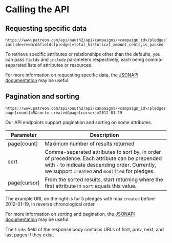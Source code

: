 # Calling the API

## Requesting specific data

```shell
https://www.patreon.com/api/oauth2/api/campaigns/<campaign_id>/pledges?include=reward&fields[pledge]=total_historical_amount_cents,is_paused
```

To retrieve specific attributes or relationships other than the defaults, you can pass `fields` and `include` parameters respectively, each being comma-separated lists of attributes or resources.

<aside class="notice">
For more information on requesting specific data, the <a href="http://jsonapi.org/format/#fetching-includes">JSONAPI documentation</a> may be useful.
</aside>

## Pagination and sorting

```shell
https://www.patreon.com/api/oauth2/api/campaigns/<campaign_id>/pledges?page[count]=5&sort=-created&page[cursor]=2012-01-19
```

Our API endpoints support pagination and sorting on some attributes.

Parameter | Description
--------- | -----------
page[count] | Maximum number of results returned
sort | Comma-separated attributes to sort by, in order of precedence. Each attribute can be prepended with `-` to indicate descending order. Currently, we support `created` and `modified` for pledges.
page[cursor] | From the sorted results, start returning where the first attribute in `sort` equals this value.

The example URL on the right is for 5 pledges with max `created` before 2012-01-19, in reverse chronological order.

<aside class="notice">
For more information on sorting and pagination, the <a href="http://jsonapi.org/format/#fetching-sorting">JSONAPI documentation</a> may be useful.
</aside>

The `links` field of the response body contains URLs of first, prev, next, and last pages if they exist.
